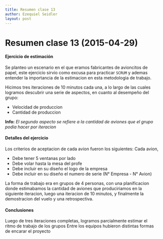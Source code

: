 ```yaml
---
title: Resumen clase 13
author: Ezequiel Seidler
layout: post
---
```

Resumen clase 13 (2015-04-29)
=============================
#### Ejercicio de estimación

Se planteo un escenario en el que eramos fabricantes de avioncitos de papel, 
este ejercicio sirvio como excusa para practicar `SCRUM` y ademas entender la
importancia de la estimacion en esta metodologia de trabajo.

Hicimos tres iteraciones de 10 minutos cada una, a lo largo de las cuales logramos descubrir una serie
de aspectos, en cuanto al desempeño del grupo:

* Velocidad de produccion
* Cantidad de produccion

**Info:** *El segundo aspecto se refiere a la cantidad de aviones que el grupo podia hacer por iteracion* 


#### Detalles del ejercicio

Los criterios de aceptacion de cada avion fueron los siguientes:
Cada avion,
* Debe tener 5 ventanas por lado
* Debe volar hasta la mesa del profe
* Debe incluir en su diseño el logo de la empresa
* Debe incluir en su diseño el numero de serie (N° Empresa - N° Avion)

La forma de trabajo era en grupos de 4 personas, con una planificacion donde estimabamos la cantidad de aviones que produciriamos
en la siguiente iteracion, luego una iteracion de 10 minutos, y finalmente la demostracion del vuelo y una retrospectiva.

#### Conclusiones
Luego de tres iteraciones completas, logramos parcialmente estimar el ritmo de trabajo de los grupos
Entre los equipos hubieron distintas formas de encarar el proyecto
